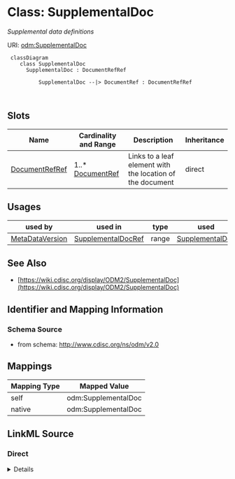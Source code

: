 # Class: SupplementalDoc


_Supplemental data definitions_





URI: [odm:SupplementalDoc](http://www.cdisc.org/ns/odm/v2.0/SupplementalDoc)



```mermaid
 classDiagram
    class SupplementalDoc
      SupplementalDoc : DocumentRefRef
        
          SupplementalDoc --|> DocumentRef : DocumentRefRef
        
      
```




<!-- no inheritance hierarchy -->


## Slots

| Name | Cardinality and Range | Description | Inheritance |
| ---  | --- | --- | --- |
| [DocumentRefRef](DocumentRefRef.md) | 1..* <br/> [DocumentRef](DocumentRef.md) | Links to a leaf element with the location of the document | direct |





## Usages

| used by | used in | type | used |
| ---  | --- | --- | --- |
| [MetaDataVersion](MetaDataVersion.md) | [SupplementalDocRef](SupplementalDocRef.md) | range | [SupplementalDoc](SupplementalDoc.md) |






## See Also

* [https://wiki.cdisc.org/display/ODM2/SupplementalDoc](https://wiki.cdisc.org/display/ODM2/SupplementalDoc)

## Identifier and Mapping Information







### Schema Source


* from schema: http://www.cdisc.org/ns/odm/v2.0





## Mappings

| Mapping Type | Mapped Value |
| ---  | ---  |
| self | odm:SupplementalDoc |
| native | odm:SupplementalDoc |





## LinkML Source

<!-- TODO: investigate https://stackoverflow.com/questions/37606292/how-to-create-tabbed-code-blocks-in-mkdocs-or-sphinx -->

### Direct

<details>
```yaml
name: SupplementalDoc
description: Supplemental data definitions
from_schema: http://www.cdisc.org/ns/odm/v2.0
see_also:
- https://wiki.cdisc.org/display/ODM2/SupplementalDoc
slots:
- DocumentRefRef
slot_usage:
  DocumentRefRef:
    name: DocumentRefRef
    description: Links to a leaf element with the location of the document.
    multivalued: true
    domain_of:
    - AnnotatedCRF
    - SupplementalDoc
    - Origin
    - MethodDef
    - CommentDef
    range: DocumentRef
    required: true
    inlined: true
    inlined_as_list: true
    minimum_cardinality: 1
class_uri: odm:SupplementalDoc

```
</details>

### Induced

<details>
```yaml
name: SupplementalDoc
description: Supplemental data definitions
from_schema: http://www.cdisc.org/ns/odm/v2.0
see_also:
- https://wiki.cdisc.org/display/ODM2/SupplementalDoc
slot_usage:
  DocumentRefRef:
    name: DocumentRefRef
    description: Links to a leaf element with the location of the document.
    multivalued: true
    domain_of:
    - AnnotatedCRF
    - SupplementalDoc
    - Origin
    - MethodDef
    - CommentDef
    range: DocumentRef
    required: true
    inlined: true
    inlined_as_list: true
    minimum_cardinality: 1
attributes:
  DocumentRefRef:
    name: DocumentRefRef
    description: Links to a leaf element with the location of the document.
    from_schema: http://www.cdisc.org/ns/odm/v2.0
    rank: 1000
    multivalued: true
    alias: DocumentRefRef
    owner: SupplementalDoc
    domain_of:
    - AnnotatedCRF
    - SupplementalDoc
    - Origin
    - MethodDef
    - CommentDef
    range: DocumentRef
    required: true
    inlined: true
    inlined_as_list: true
    minimum_cardinality: 1
class_uri: odm:SupplementalDoc

```
</details>